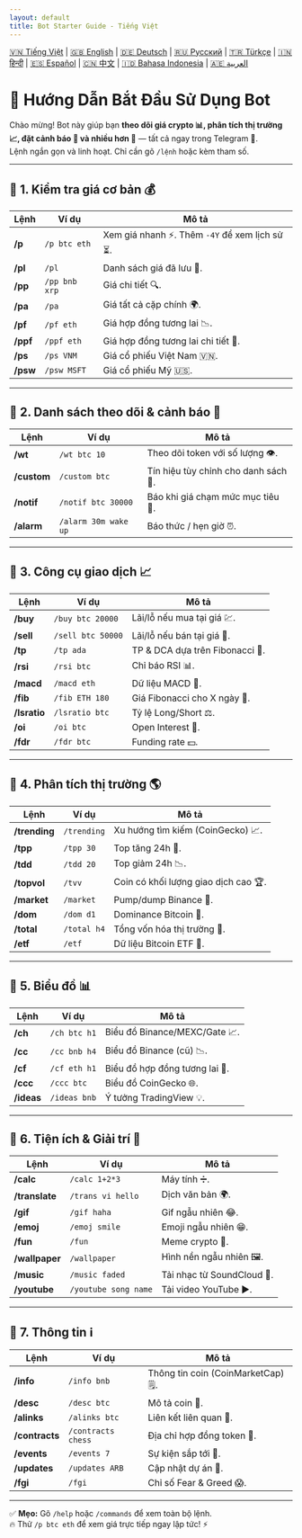 ```yaml
---
layout: default
title: Bot Starter Guide - Tiếng Việt
---
```


[🇻🇳 Tiếng Việt](index_vi.md) | [🇬🇧 English](index.md) | [🇩🇪 Deutsch](index_de.md) | [🇷🇺 Русский](index_ru.md) | [🇹🇷 Türkçe](index_tr.md) | [🇮🇳 हिन्दी](index_hi.md) | [🇪🇸 Español](index_es.md) | [🇨🇳 中文](index_zh.md) | [🇮🇩 Bahasa Indonesia](index_id.md) | [🇦🇪 العربية](index_ae.md)

# 🚀 Hướng Dẫn Bắt Đầu Sử Dụng Bot

Chào mừng! Bot này giúp bạn **theo dõi giá crypto 📊, phân tích thị trường 📈, đặt cảnh báo 🔔 và nhiều hơn 🎯** — tất cả ngay trong Telegram 💬.  
Lệnh ngắn gọn và linh hoạt. Chỉ cần gõ `/lệnh` hoặc kèm tham số.  

<hr>

## 📌 1. Kiểm tra giá cơ bản 💰

Lệnh | Ví dụ | Mô tả
---|---|---
**/p** | `/p btc eth` | Xem giá nhanh ⚡. Thêm `-4Y` để xem lịch sử ⏳.
**/pl** | `/pl` | Danh sách giá đã lưu 💾.
**/pp** | `/pp bnb xrp` | Giá chi tiết 🔍.
**/pa** | `/pa` | Giá tất cả cặp chính 🌍.
**/pf** | `/pf eth` | Giá hợp đồng tương lai 📉.
**/ppf** | `/ppf eth` | Giá hợp đồng tương lai chi tiết 📄.
**/ps** | `/ps VNM` | Giá cổ phiếu Việt Nam 🇻🇳.
**/psw** | `/psw MSFT` | Giá cổ phiếu Mỹ 🇺🇸.

<hr>

## 📌 2. Danh sách theo dõi & cảnh báo 👀

Lệnh | Ví dụ | Mô tả
---|---|---
**/wt** | `/wt btc 10` | Theo dõi token với số lượng 👁️.
**/custom** | `/custom btc` | Tín hiệu tùy chỉnh cho danh sách 🎯.
**/notif** | `/notif btc 30000` | Báo khi giá chạm mức mục tiêu 🚨.
**/alarm** | `/alarm 30m wake up` | Báo thức / hẹn giờ ⏰.

<hr>

## 📌 3. Công cụ giao dịch 📈

Lệnh | Ví dụ | Mô tả
---|---|---
**/buy** | `/buy btc 20000` | Lãi/lỗ nếu mua tại giá 💹.
**/sell** | `/sell btc 50000` | Lãi/lỗ nếu bán tại giá 💸.
**/tp** | `/tp ada` | TP & DCA dựa trên Fibonacci 🎯.
**/rsi** | `/rsi btc` | Chỉ báo RSI 📊.
**/macd** | `/macd eth` | Dữ liệu MACD 📶.
**/fib** | `/fib ETH 180` | Giá Fibonacci cho X ngày 🔢.
**/lsratio** | `/lsratio btc` | Tỷ lệ Long/Short ⚖️.
**/oi** | `/oi btc` | Open Interest 📜.
**/fdr** | `/fdr btc` | Funding rate 💵.

<hr>

## 📌 4. Phân tích thị trường 🌎

Lệnh | Ví dụ | Mô tả
---|---|---
**/trending** | `/trending` | Xu hướng tìm kiếm (CoinGecko) 📈.
**/tpp** | `/tpp 30` | Top tăng 24h 🚀.
**/tdd** | `/tdd 20` | Top giảm 24h 📉.
**/topvol** | `/tvv` | Coin có khối lượng giao dịch cao 🏆.
**/market** | `/market` | Pump/dump Binance 🔄.
**/dom** | `/dom d1` | Dominance Bitcoin 👑.
**/total** | `/total h4` | Tổng vốn hóa thị trường 🏬.
**/etf** | `/etf` | Dữ liệu Bitcoin ETF 📑.

<hr>

## 📌 5. Biểu đồ 📊

Lệnh | Ví dụ | Mô tả
---|---|---
**/ch** | `/ch btc h1` | Biểu đồ Binance/MEXC/Gate 📈.
**/cc** | `/cc bnb h4` | Biểu đồ Binance (cũ) 📉.
**/cf** | `/cf eth h1` | Biểu đồ hợp đồng tương lai 💯.
**/ccc** | `/ccc btc` | Biểu đồ CoinGecko 🌐.
**/ideas** | `/ideas bnb` | Ý tưởng TradingView 💡.

<hr>

## 📌 6. Tiện ích & Giải trí 🎉

Lệnh | Ví dụ | Mô tả
---|---|---
**/calc** | `/calc 1+2*3` | Máy tính ➗.
**/translate** | `/trans vi hello` | Dịch văn bản 🌍.
**/gif** | `/gif haha` | Gif ngẫu nhiên 😂.
**/emoj** | `/emoj smile` | Emoji ngẫu nhiên 😁.
**/fun** | `/fun` | Meme crypto 🤣.
**/wallpaper** | `/wallpaper` | Hình nền ngẫu nhiên 🖼️.
**/music** | `/music faded` | Tải nhạc từ SoundCloud 🎵.
**/youtube** | `/youtube song name` | Tải video YouTube ▶️.

<hr>

## 📌 7. Thông tin ℹ️

Lệnh | Ví dụ | Mô tả
---|---|---
**/info** | `/info bnb` | Thông tin coin (CoinMarketCap) 🗒️.
**/desc** | `/desc btc` | Mô tả coin 📄.
**/alinks** | `/alinks btc` | Liên kết liên quan 🔗.
**/contracts** | `/contracts chess` | Địa chỉ hợp đồng token 📜.
**/events** | `/events 7` | Sự kiện sắp tới 📅.
**/updates** | `/updates ARB` | Cập nhật dự án 📰.
**/fgi** | `/fgi` | Chỉ số Fear & Greed 😱.

<hr>

✅ **Mẹo:** Gõ `/help` hoặc `/commands` để xem toàn bộ lệnh.  
🔥 Thử `/p btc eth` để xem giá trực tiếp ngay lập tức! ⚡
